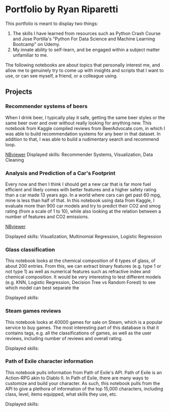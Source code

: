# Portfolio by Ryan Riparetti

This portfolio is meant to display two things:
1. The skills I have learned from resources such as Python Crash Course and Jose Portilla's "Python For Data Science and Machine Learning Bootcamp" on Udemy.
2. My innate ability to self-learn, and be engaged within a subject matter unfamiliar to me.

The following notebooks are about topics that personally interest me, and allow me to genuinely try to come up with insights and scripts that I want to use, or can see myself, a friend, or a colleague using. 

## Projects

### Recommender systems of beers
When I drink beer, I typically play it safe, getting the same beer styles or the same beer over and over without really looking for anything new. 
This notebook from Kaggle compiled reviews from BeerAdvocate.com, in which I was able to build recommendation systems for any beer in that dataset. In addition to that, I was able to build a rudimentary search and recommend loop. 

[NBviewer](https://nbviewer.org/github/ryanriparetti/ryanriparetti.github.io/blob/main/Beer_Reviews.ipynb)
Displayed skills: Recommender Systems, Visualization, Data Cleaning

### Analysis and Prediction of a Car's Footprint
Every now and then I think I should get a new car that is far more fuel efficient and likely comes with better features and a higher safety rating than a car made 13 years ago. In a world where cars can get past 60 mpg, mine is less than half of that. In this notebook using data from Kaggle, I evaluate more than 900 car models and try to predict their CO2 and smog rating (from a scale of 1 to 10), while also looking at the relation between a number of features and CO2 emissions.

[NBviewer](https://nbviewer.org/github/ryanriparetti/ryanriparetti.github.io/blob/main/2022%20Fuel%20Consumption%20Rating.ipynb)

Displayed skills: Visualization, Multinomial Regression, Logistic Regression



### Glass classification

This notebook looks at the chemical composition of 6 types of glass, of about 200 entries. From this, we can extract binary features (e.g. type 1 or not type 1) as well as numerical features such as refractive index and chemical composition. It would be very interesting to test different models (e.g. KNN, Logistic Regression, Decision Tree vs Random Forest) to see which model can best separate the 

Displayed skills:



### Steam games reviews
This notebook looks at 40000 games for sale on Steam, which is a popular service to buy games. The most interesting part of this database is that it contains tags, e.g. all the classifications of games, as well as the user reviews, including number of reviews and overall rating.

Displayed skills:


### Path of Exile character information
This notebook pulls information from Path of Exile's API. Path of Exile is an Action-RPG akin to Diablo II. In Path of Exile, there are many ways to customize and build your character. As such, this notebook pulls from the API to give a plethora of information of the top 15,000 characters, including class, level, items equipped, what skills they use, etc. 

Displayed skills:
